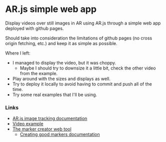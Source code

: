 # AR.js simple web app

Display videos over still images in AR using AR.js through a simple web app deployed with github pages. 

Should take into consideration the limitations of github pages (no cross origin fetching, etc.) and keep it as simple as possible.

Where I left:

- I managed to display the video, but it was choppy.
    - Maybe I should try to downsize it a little bit, check the other video from the example.
- Play around with the sizes and displays as well.
- Try to deploy it locally to avoid having to commit and push all of the time.
- Try some real examples that I'll be using.

### Links

- [AR.js image tracking documentation](https://ar-js-org.github.io/AR.js-Docs/image-tracking/)
- [Video example](https://github.com/AR-js-org/AR.js/blob/master/aframe/examples/image-tracking/nft-video/index.html)
- [The marker creator web tool](https://carnaux.github.io/NFT-Marker-Creator/#/)
    - [Creating good markers documentation](https://github.com/Carnaux/NFT-Marker-Creator/wiki/Creating-good-markers)
